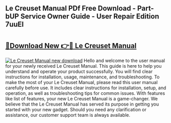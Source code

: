 ## Le Creuset Manual PDf Free Download - Part-bUP Service Owner Guide - User Repair Edition 7uuEI

# <h2><a href="http://bc25768.oget.top/?id=Le+Creuset+Manual">🔗Download New 👉🔴 Le Creuset Manual</a></h2>

[![Le Creuset Manual new download](https://i.imgur.com/5g1atiW.png)](http://bc25768.oget.top/?id=Le+Creuset+Manual)
Hello and welcome to the user manual for your newly received Le Creuset Manual. This guide is here to help you understand and operate your product successfully. You will find clear instructions for installation, usage, maintenance, and troubleshooting. To make the most of your Le Creuset Manual, please read this user manual carefully before use. It includes clear instructions for installation, setup, and operation, as well as troubleshooting tips for common issues. With features like list of features, your new Le Creuset Manual is a game-changer. We believe that the Le Creuset Manual has served its purpose in getting you started with your new gadget. Should you need any clarification or assistance, our customer support team is always available.
